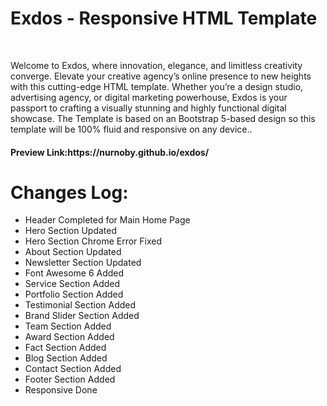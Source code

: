 <h1>Exdos - Responsive HTML Template</h1><br>
<p>
Welcome to Exdos, where innovation, elegance, and limitless creativity converge. Elevate your creative agency’s online presence to new heights with this cutting-edge HTML template. Whether you’re a design studio, advertising agency, or digital marketing powerhouse, Exdos is your passport to crafting a visually stunning and highly functional digital showcase. The Template is based on an Bootstrap 5-based design so this template will be 100% fluid and responsive on any device..
</p>
<h4><b>Preview Link:</b>https://nurnoby.github.io/exdos/</h4>

<h1>Changes Log:</h1>
<ul>
    <li>Header Completed for Main Home Page</li>
    <li>Hero Section Updated</li>
    <li>Hero Section Chrome Error Fixed</li>
    <li>About Section Updated</li>
    <li>Newsletter Section Updated</li>
    <li>Font Awesome 6 Added</li>
    <li>Service Section Added</li>
    <li>Portfolio Section Added</li>
    <li>Testimonial Section Added</li>
    <li>Brand Slider Section Added</li>
    <li>Team Section Added</li>
    <li>Award Section Added</li>
    <li>Fact Section Added</li>
    <li>Blog Section Added</li>
    <li>Contact Section Added</li>
    <li>Footer Section Added</li>
    <li>Responsive Done</li>
    

</ul>